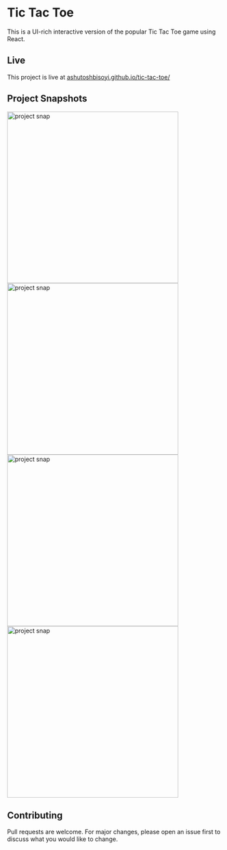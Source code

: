 # Tic Tac Toe

This is a UI-rich interactive version of the popular Tic Tac Toe game using React. 

## Live

This project is live at [ashutoshbisoyi.github.io/tic-tac-toe/](ashutoshbisoyi.github.io/tic-tac-toe/)

## Project Snapshots

<img src="https://drive.google.com/uc?export=view&id=1kUozA-Zjg4mUOpnmcumwm92Qzmfd5wya" alt="project snap" width="400"/>
<img src="https://drive.google.com/uc?export=view&id=1ZHITCEYg777uQhL6UpPMrJ5BjofzfNPW" alt="project snap" width="400"/>
<img src="https://drive.google.com/uc?export=view&id=14ihqAav2drG8_W6e44b6juH6JGLTD3rR" alt="project snap" width="400"/>
<img src="https://drive.google.com/uc?export=view&id=1odwp_W9uY3T0BXKro3Bp7BHOlNlNhPvP" alt="project snap" width="400"/>

## Contributing
Pull requests are welcome. For major changes, please open an issue first to discuss what you would like to change.
